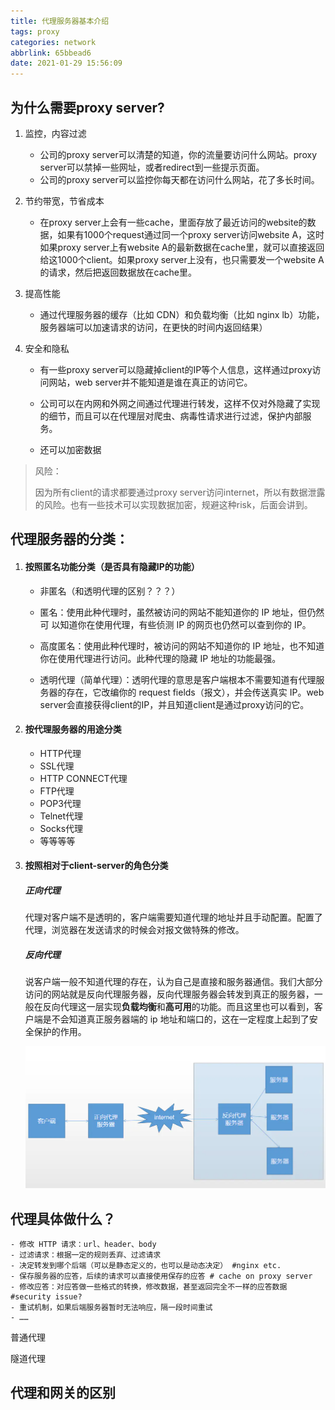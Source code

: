 ```yaml
---
title: 代理服务器基本介绍
tags: proxy
categories: network
abbrlink: 65bbead6
date: 2021-01-29 15:56:09
---
```


## 为什么需要proxy server?

1. 监控，内容过滤
   - 公司的proxy server可以清楚的知道，你的流量要访问什么网站。proxy server可以禁掉一些网址，或者redirect到一些提示页面。
   - 公司的proxy server可以监控你每天都在访问什么网站，花了多长时间。
2. 节约带宽，节省成本
   - 在proxy server上会有一些cache，里面存放了最近访问的website的数据，如果有1000个request通过同一个proxy server访问website A，这时如果proxy server上有website A的最新数据在cache里，就可以直接返回给这1000个client。如果proxy server上没有，也只需要发一个website A的请求，然后把返回数据放在cache里。

3. 提高性能
   - 通过代理服务器的缓存（比如 CDN）和负载均衡（比如 nginx lb）功能，服务器端可以加速请求的访问，在更快的时间内返回结果）

4. 安全和隐私

   - 有一些proxy server可以隐藏掉client的IP等个人信息，这样通过proxy访问网站，web server并不能知道是谁在真正的访问它。
   - 公司可以在内网和外网之间通过代理进行转发，这样不仅对外隐藏了实现的细节，而且可以在代理层对爬虫、病毒性请求进行过滤，保护内部服务。

   - 还可以加密数据

> 风险：
>
> 因为所有client的请求都要通过proxy server访问internet，所以有数据泄露的风险。也有一些技术可以实现数据加密，规避这种risk，后面会讲到。



## 代理服务器的分类：

1. #### 按照匿名功能分类（是否具有隐藏IP的功能）
   
   - 非匿名（和透明代理的区别？？？）
   - 匿名：使用此种代理时，虽然被访问的网站不能知道你的 IP 地址，但仍然可 以知道你在使用代理，有些侦测 IP 的网页也仍然可以查到你的 IP。
   - 高度匿名：使用此种代理时，被访问的网站不知道你的 IP 地址，也不知道你在使用代理进行访问。此种代理的隐藏 IP 地址的功能最强。
   
   - 透明代理（简单代理）：透明代理的意思是客户端根本不需要知道有代理服务器的存在，它改编你的 request fields（报文），并会传送真实 IP。web server会直接获得client的IP，并且知道client是通过proxy访问的它。
   
3. #### 按代理服务器的用途分类
   
   - HTTP代理
   - SSL代理
   - HTTP CONNECT代理
   - FTP代理
   - POP3代理
   - Telnet代理
   - Socks代理
   - 等等等等
   
3. #### 按照相对于client-server的角色分类

   ##### 正向代理

   代理对客户端不是透明的，客户端需要知道代理的地址并且手动配置。配置了代理，浏览器在发送请求的时候会对报文做特殊的修改。

   ##### 反向代理

   说客户端一般不知道代理的存在，认为自己是直接和服务器通信。我们大部分访问的网站就是反向代理服务器，反向代理服务器会转发到真正的服务器，一般在反向代理这一层实现**负载均衡**和**高可用**的功能。而且这里也可以看到，客户端是不会知道真正服务器端的 ip 地址和端口的，这在一定程度上起到了安全保护的作用。

   <img src="proxy-intro/image-20210129182705751.png" alt="image-20210129182705751" style="zoom:60%;" />

## 代理具体做什么？
```shell
- 修改 HTTP 请求：url、header、body  
- 过滤请求：根据一定的规则丢弃、过滤请求 
- 决定转发到哪个后端（可以是静态定义的，也可以是动态决定） #nginx etc.
- 保存服务器的应答，后续的请求可以直接使用保存的应答 # cache on proxy server
- 修改应答：对应答做一些格式的转换，修改数据，甚至返回完全不一样的应答数据  #security issue?
- 重试机制，如果后端服务器暂时无法响应，隔一段时间重试
- ……
```




普通代理

隧道代理



## 代理和网关的区别
